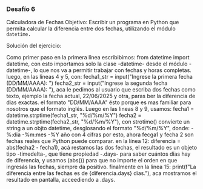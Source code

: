 ### Desafío 6

Calculadora de Fechas
Objetivo:
Escribir un programa en Python que permita calcular la diferencia entre dos fechas, utilizando el módulo `datetime.`

Solución del ejercicio: 

Como primer paso en la primera línea escribibimos: from datetime import datetime, con esto importamos solo la clase -datetime- desde el módulo -datetime-, lo que nos va a permitir trabajar con fechas y horas completas.
luego, en las líneas 4 y 5, con: fecha1_str = input("Ingrese la primera fecha (DD/MM/AAAA): ")
fecha2_str = input("Ingrese la segunda fecha (DD/MM/AAAA): "), aca le pedimos al usuario que escriba dos fechas como texto, ejemplo la fecha actual, 22/06/2025 y otra, paras ber la diferencia de dias exactas. el formato "DD/MM/AAAA" ésto porque es mas familiar para nosotros que el formato inglés.
Luego en las lineas 8 y 9, usamos: fecha1 = datetime.strptime(fecha1_str, "%d/%m/%Y")
fecha2 = datetime.strptime(fecha2_str, "%d/%m/%Y"), con strotime() convierte un string a un objto datetime, desglosando el formato "%d/%m/%Y", donde: 
-%:dia
-%m:mes
-%Y año con 4 cifras
por esto, ahora fecga1 y fecha 2 son fechas reales que Python puede comparar. 
en la línea 12: diferencia = abs(fecha2 - fecha1), acá restamos las dos fechas, el resultado es un objeto tipo -timedelta-, que tiene propiedad -.days- para saber cuántos días hay de diferencia, y usamos (abs()) para que no importe el orden en que ingresás las fechas, siempre da positivo.
finalmente en la linea 15: print(f"La diferencia entre las fechas es de {diferencia.days} días."), aca mostramos el resultado en pantalla, acceediendo a .days.
